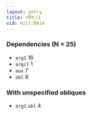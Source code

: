 ```yaml
---
layout: entry
title: འཐོན་√1
vid: Hill:0814
---
```

### Dependencies (N = 25)
* `arg1` 16
* `argcl` 1
* `aux` 7
* `obl` 8


### With unspecified obliques
* `arg1` `obl` 4
